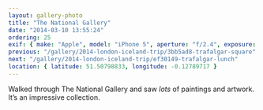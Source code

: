 ```yaml
---
layout: gallery-photo
title: "The National Gallery"
date: "2014-03-10 13:55:24"
ordering: 25
exif: { make: "Apple", model: "iPhone 5", aperture: "f/2.4", exposure: "1/1153" }
previous: "/gallery/2014-london-iceland-trip/3bb5ad8-trafalgar-square"
next: "/gallery/2014-london-iceland-trip/ef30149-trafalgar-lunch"
location: { latitude: 51.50798833, longitude: -0.12789717 }
---
```


Walked through The National Gallery and saw *lots* of paintings and artwork. It’s an impressive collection.
